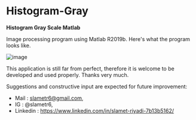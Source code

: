 # Histogram-Gray
**Histogram Gray Scale Matlab**

Image processing program using Matlab R2019b. Here's what the program looks like.

![image](https://user-images.githubusercontent.com/53107522/128504478-dc1b72b8-2e94-4d6d-a813-6c8a26bcced9.png)

This application is still far from perfect, therefore it is welcome to be developed and used properly. Thanks very much.

Suggestions and constructive input are expected for future improvement:
* Mail : slametr6@gmail.com, 
* IG : @slametr6, 
* Linkedin : https://www.linkedin.com/in/slamet-riyadi-7b13b5162/
